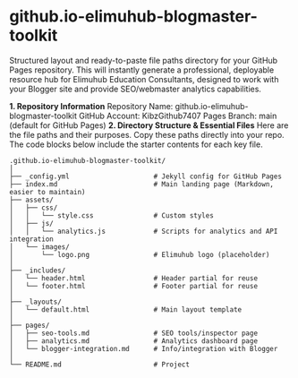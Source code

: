 # github.io-elimuhub-blogmaster-toolkit
Structured layout and ready-to-paste file paths directory for your GitHub Pages repository. This will instantly generate a professional, deployable resource hub for Elimuhub Education Consultants, designed to work with your Blogger site and provide SEO/webmaster analytics capabilities.

**1. Repository Information**
Repository Name: github.io-elimuhub-blogmaster-toolkit
GitHub Account: KibzGithub7407
Pages Branch: main (default for GitHub Pages)
**2. Directory Structure & Essential Files**
Here are the file paths and their purposes. Copy these paths directly into your repo. The code blocks below include the starter contents for each key file.

```
.github.io-elimuhub-blogmaster-toolkit/
│
├── _config.yml                     # Jekyll config for GitHub Pages
├── index.md                        # Main landing page (Markdown, easier to maintain)
├── assets/
│   ├── css/
│   │   └── style.css               # Custom styles
│   ├── js/
│   │   └── analytics.js            # Scripts for analytics and API integration
│   └── images/
│       └── logo.png                # Elimuhub logo (placeholder)
│
├── _includes/
│   └── header.html                 # Header partial for reuse
│   └── footer.html                 # Footer partial for reuse
│
├── _layouts/
│   └── default.html                # Main layout template
│
├── pages/
│   ├── seo-tools.md                # SEO tools/inspector page
│   ├── analytics.md                # Analytics dashboard page
│   └── blogger-integration.md      # Info/integration with Blogger
│
└── README.md                       # Project
```
